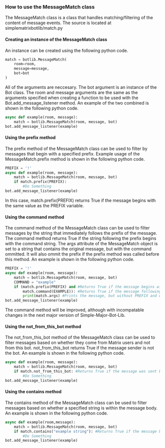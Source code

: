 ### How to use the MessageMatch class
The MessageMatch class is a class that handles matching/filtering of the content of message events. The source is located at simplematrixbotlib/match.py

#### Creating an instance of the MessageMatch class
An instance can be created using the following python code.
```python
match = botlib.MessageMatch(
    room=room,
    message=message,
    bot=bot
)
```
All of the arguments are neccesary. The bot argument is an instance of the Bot class. The room and message arguments are the same as the arguments specified when creating a function to be used with the Bot.add_message_listener method. An example of the two combined is shown in the following python code.
```python
async def example(room, message):
    match = botlib.MessageMatch(room, message, bot)
bot.add_message_listener(example)
```

#### Using the prefix method
The prefix method of the MessageMatch class can be used to filter by messages that begin with a specified prefix. Example usage of the MessageMatch.prefix method is shown in the following python code.
```python
PREFIX = '!'
async def example(room, message):
    match = botlib.MessageMatch(room, message, bot)
    if match.prefix(PREFIX):
        #Do Something
bot.add_message_listener(example)
```
In this case, match.prefix(PREFIX) returns True if the message begins with the same value as the PREFIX variable.

#### Using the command method
The command method of the MessageMatch class can be used to filter messages by the string that immediately follows the prefix of the message. The command method returns True if the string following the prefix begins with the command string. The args attribute of the MessageMatch object is set to a string that contains the original message, but with the command ommitted. It will also ommit the prefix if the prefix method was called before this method. An example is shown in the following python code.
```python
PREFIX = '!'
async def example(room, message):
    match = botlib.MessageMatch(room, message, bot)
    COMMAND = "example"
    if (match.prefix(PREFIX) and #Returns True if the message begins with PREFIX
        match.command(EXAMPLE)): #Returns True if the message following the prefix begins with EXAMPLE
        print(match.args) #Prints the message, but without PREFIX and without EXAMPLE
bot.add_message_listener(example)
```
The command method will be improved, although with incompatable changes in the next major version of Simple-Major-Bot-Lib.

#### Using the not_from_this_bot method
The not_from_this_bot method of the MessageMatch class can be used to filter messages based on whether they come from Matrix users and not from this bot. not_from_this_bot returns True if the message sender is not the bot. An example is shown in the following python code.
```python
async def example(room, message):
    match = botlib.MessageMatch(room, message, bot)
    if match.not_from_this_bot: #Returns True if the message was sent by a different user
        #Do Something
bot.add_message_listener(example)
```

#### Using the contains method
The contains method of the MessageMatch class can be used to filter messages based on whether a specified string is within the message body. An example is shown in the following python code.
```python
async def example(room,message):
    match = botlib.MessageMatch(room, message, bot)
    if match.contains("example string"): #Returns True if the message body contains "example string"
        #Do Something
bot.add_message_listener(example)
```